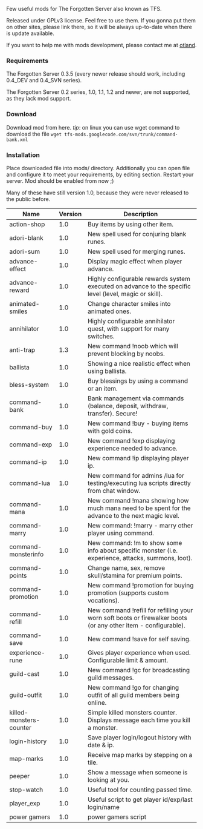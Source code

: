 Few useful mods for The Forgotten Server also known as TFS.

Released under GPLv3 license. Feel free to use them. If you gonna put them on other sites, please link there, so it will be always up-to-date when there is update available.

If you want to help me with mods development, please contact me at [otland](https://otland.net/members/slawkens.2839/).

### Requirements

The Forgotten Server 0.3.5 (every newer release should work, including 0.4_DEV and 0.4_SVN series).

The Forgotten Server 0.2 series, 1.0, 1.1, 1.2 and newer, are not supported, as they lack mod support.

### Download

Download mod from here. *tip*: on linux you can use wget command to download the file
`wget tfs-mods.googlecode.com/svn/trunk/command-bank.xml`

### Installation

Place downloaded file into mods/ directory.
Additionally you can open file and configure it to meet your requirements, by editing <config> section.
Restart your server.
Mod should be enabled from now ;)

Many of these have still version 1.0, because they were never released to the public before.

| Name | Version | Description |
| --- | --- | --- |
| action-shop | 1.0 | Buy items by using other item.|
| adori-blank | 1.0 | New spell used for conjuring blank runes.|
| adori-sum | 1.0 | New spell used for merging runes.|
| advance-effect | 1.0 | Display magic effect when player advance.|
| advance-reward | 1.0 | Highly configurable rewards system executed on advance to the specific level (level, magic or skill).|
| animated-smiles | 1.0 | Change character smiles into animated ones.|
| annihilator | 1.0 | Highly configurable annihilator quest, with support for many switches.|
| anti-trap | 1.3 | New command !noob which will prevent blocking by noobs.|
| ballista | 1.0 | Showing a nice realistic effect when using ballista.|
| bless-system | 1.0 | Buy blessings by using a command or an item.|
| command-bank | 1.0 | Bank management via commands (balance, deposit, withdraw, transfer). Secure!|
| command-buy | 1.0 | New command !buy - buying items with gold coins.|
| command-exp | 1.0 | New command !exp displaying experience needed to advance.|
| command-ip | 1.0 | New command !ip displaying player ip.|
| command-lua | 1.0 | New command for admins /lua for testing/executing lua scripts directly from chat window.|
| command-mana | 1.0 | New command !mana showing how much mana need to be spent for the advance to the next magic level.|
| command-marry | 1.0 | New command: !marry - marry other player using command.|
| command-monsterinfo | 1.0 | New command: !m to show some info about specific monster (i.e. experience, attacks, summons, loot).|
| command-points | 1.0 | Change name, sex, remove skull/stamina for premium points.|
| command-promotion | 1.0 | New command !promotion for buying promotion (supports custom vocations).|
| command-refill | 1.0 | New command !refill for refilling your worn soft boots or firewalker boots (or any other item - configurable).|
| command-save | 1.0 | New command !save for self saving.|
| experience-rune | 1.0 | Gives player experience when used. Configurable limit & amount.|
| guild-cast | 1.0 | New command !gc for broadcasting guild messages.|
| guild-outfit | 1.0 | New command !go for changing outfit of all guild members being online.|
| killed-monsters-counter | 1.0 | Simple killed monsters counter. Displays message each time you kill a monster.|
| login-history | 1.0 | Save player login/logout history with date & ip.|
| map-marks | 1.0 | Receive map marks by stepping on a tile.|
| peeper | 1.0 | Show a message when someone is looking at you.|
| stop-watch | 1.0 | Useful tool for counting passed time.|
| player_exp | 1.0 | Useful script to get player id/exp/last login/name |
| power gamers | 1.0 | power gamers script |
